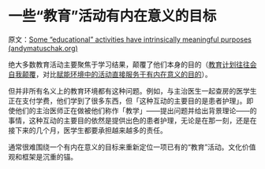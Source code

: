 # 一些“教育”活动有内在意义的目标

原文：[Some “educational” activities have intrinsically meaningful purposes (andymatuschak.org)](https://notes.andymatuschak.org/z3bjAHBa3Rx5DRwmVsmmeNUTceS9ErxLfSAiM)

绝大多数教育活动主要聚焦于学习结果，颠覆了他们本身的目的（[教育计划往往会自我颠覆](https://notes.andymatuschak.org/z6qfYv9SPx6M9FZPzVj7o4qVRD1iTGJpMfz6J)，对比[赋能环境中的活动直接服务于有内在意义的目的](https://notes.andymatuschak.org/z7wh92mfgXNTLk8AhaaLxsViQuzqGY5cV56Vm)）。

但并非所有名义上的教育环境都有这种问题。例如，与主治医生一起查房的医学生正在支付学费，他们学到了很多东西，但「这种互动的主要目的是患者护理」。即使他们的主治医师正在做被他们称作「教学」——提出问题并给出背景理论——的事情，这种互动的主要目的依然是提供出色的患者护理，无论是在那一刻，还是在接下来的几个月，医学生都要承担越来越多的责任。

通常很难围绕一个有内在意义的目标来重新定位一项已有的“教育”活动。文化价值观和框架是沉重的锚。